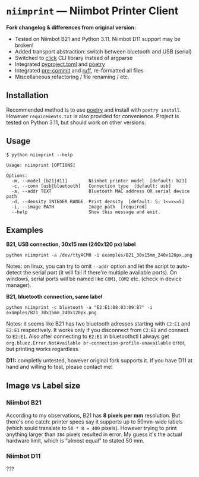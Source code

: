 # `niimprint` &mdash; Niimbot Printer Client

**Fork changelog & differences from original version:**

- Tested on Niimbot B21 and Python 3.11. Niimbot D11 support may be broken!
- Added transport abstraction: switch between bluetooth and USB (serial)
- Switched to [click](https://click.palletsprojects.com/) CLI library instead of argparse
- Integrated [pyproject.toml](https://pip.pypa.io/en/stable/reference/build-system/pyproject-toml/) and [poetry](https://python-poetry.org)
- Integrated [pre-commit](https://pre-commit.com/) and [ruff](https://docs.astral.sh/ruff/), re-formatted all files
- Miscellaneous refactoring / file renaming / etc.

## Installation

Recommended method is to use [poetry](https://python-poetry.org) and install with `poetry install`. However `requirements.txt` is also provided for convenience. Project is tested on Python 3.11, but should work on other versions.

## Usage

```
$ python niimprint --help

Usage: niimprint [OPTIONS]

Options:
  -m, --model [b21|d11]        Niimbot printer model  [default: b21]
  -c, --conn [usb|bluetooth]   Connection type  [default: usb]
  -a, --addr TEXT              Bluetooth MAC address OR serial device path
  -d, --density INTEGER RANGE  Print density  [default: 5; 1<=x<=5]
  -i, --image PATH             Image path  [required]
  --help                       Show this message and exit.
```

## Examples

**B21, USB connection, 30x15 mm (240x120 px) label**

```
python niimprint -a /dev/ttyACM0 -i examples/B21_30x15mm_240x120px.png
```

Notes: on linux, you can try to omit `--addr` option and let the script to auto-detect the serial port (it will fail if there're multiple available ports). On windows, serial ports will be named like `COM1`, `COM2` etc. (check in device manager).

**B21, bluetooth connection, same label**

```
python niimprint -c bluetooth -a "E2:E1:08:03:09:87" -i examples/B21_30x15mm_240x120px.png
```

Notes: it seems like B21 has two bluetooth adresses starting with `C2:E1` and `E2:E1` respectively. It works only if you disconnect from `C2:E1` and connect to `E2:E1`. Also after connecting to `E2:E1` in bluetoothctl I always get `org.bluez.Error.NotAvailable br-connection-profile-unavailable` error, but printing works regardless.

**D11:** completly untested, however original fork supports it. If you have D11 at hand and willing to test, please contact me!

## Image vs Label size

### Niimbot B21

According to my observations, B21 has **8 pixels per mm** resolution. But there's one catch: printer specs say it supports up to 50mm-wide labels (which sould translate to `50 * 8 = 400` pixels). However trying to print anything larger than `384` pixels resulted in error. My guess it's the actual hardware limit, which is "almost equal" to stated 50 mm.

### Niimbot D11

???
